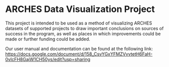 # ARCHES Data Visualization Project
This project is intended to be used as a method of visualizing ARCHES datasets of supported projects to draw important conclusions on sources of success in the program, as well as places in which improvements could be made or further funding could be added.

Our user manual and documentation can be found at the following link:
https://docs.google.com/document/d/158_CsvYGxYFMZVvvtetH6FaH-0vlcFH8GajW1CH50ys/edit?usp=sharing
